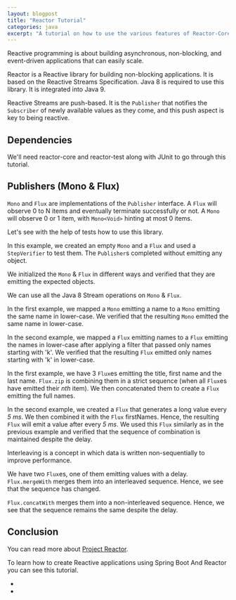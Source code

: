 ```yaml
---
layout: blogpost
title: "Reactor Tutorial"
categories: java
excerpt: "A tutorial on how to use the various features of Reactor-Core for reactive programming"
---
```


Reactive programming is about building asynchronous, non-blocking, and 
event-driven applications that can easily scale.

Reactor is a Reactive library for building non-blocking applications. 
It is based on the Reactive Streams Specification. 
Java 8 is required to use this library. It is integrated into Java 9.

Reactive Streams are push-based. 
It is the `Publisher` that notifies the `Subscriber` of newly available values as they come, and this push aspect is key to being reactive. 

## Dependencies

We'll need reactor-core and reactor-test along with JUnit to go through this tutorial.

<script src="https://gist.github.com/mohitsinha/f73a7358e5a23567bd039970e25ad5f5.js"></script>

## Publishers (Mono & Flux)

`Mono` and `Flux` are implementations of the `Publisher` interface. 
A `Flux` will observe 0 to N items and eventually terminate successfully or not. 
A `Mono` will observe 0 or 1 item, with `Mono<Void>` hinting at most 0 items.

Let's see with the help of tests how to use this library.

<script src="https://gist.github.com/mohitsinha/8b49633f768a351239a48f21de37de02.js"></script>

In this example, we created an empty `Mono` and a `Flux` and used a 
`StepVerifier` to test them. The `Publisher`s completed without emitting any object.

<script src="https://gist.github.com/mohitsinha/9650e314c6535e45212760f73c7f7172.js"></script>

We initialized the `Mono` & `Flux` in different ways and verified that they are 
emitting the expected objects.

<script src="https://gist.github.com/mohitsinha/a091a64541e1188794b9fdd9ca4ee2af.js"></script>

We can use all the Java 8 Stream operations on `Mono` & `Flux`. 

In the first example, we mapped a `Mono` emitting a name to a `Mono` 
emitting the same name in lower-case. We verified that the resulting `Mono` emitted 
the same name in lower-case.

In the second example, we mapped a `Flux` emitting names to a `Flux` emitting the names 
in lower-case after applying a filter that passed only names starting with 'k'. 
We verified that the resulting `Flux` emitted only names starting with 'k' in lower-case.


<script src="https://gist.github.com/mohitsinha/a771ac374e48264760c3605273daaf37.js"></script>

In the first example, we have 3 `Flux`es emitting the title, first name and the last name. 
`Flux.zip` is combining them in a strict sequence (when all `Flux`es have emitted their _nth_ item). 
We then concatenated them to create a `Flux` emitting the full names.

In the second example, we created a `Flux` that generates a long value every _5 ms_. 
We then combined it with the `Flux` firstNames. Hence, the resulting `Flux` 
will emit a value after every _5 ms_. We used this `Flux` similarly as in the previous 
example and verified that the sequence of combination is maintained despite the delay.

<script src="https://gist.github.com/mohitsinha/19179628004cdf36e738a00c9a83990b.js"></script>

Interleaving is a concept in which data is written non-sequentially to improve performance.

We have two `Flux`es, one of them emitting values with a delay. 
`Flux.mergeWith` merges them into an interleaved sequence. 
Hence, we see that the sequence has changed.

`Flux.concatWith` merges them into a non-interleaved sequence. 
Hence, we see that the sequence remains the same despite the delay.

<script src="https://gist.github.com/mohitsinha/e7f22d658586f45bac4614a044e93b49.js"></script>

## Conclusion

You can read more about [Project Reactor](https://projectreactor.io/docs/core/release/reference/docs/index.html).

To learn how to create Reactive applications using Spring Boot And Reactor you can see this tutorial.

 - 
 - 
